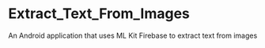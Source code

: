 # Extract_Text_From_Images
 An Android application that uses ML Kit Firebase to extract text from images
